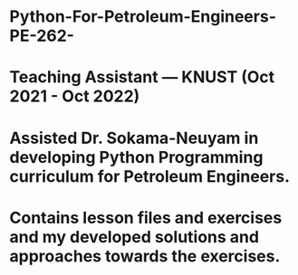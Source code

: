 # Python-For-Petroleum-Engineers-PE-262-
# Teaching Assistant — KNUST (Oct 2021 - Oct 2022)
# Assisted Dr. Sokama-Neuyam in developing Python Programming curriculum for Petroleum Engineers.
# Contains lesson files and exercises and my developed solutions and approaches towards the exercises.
